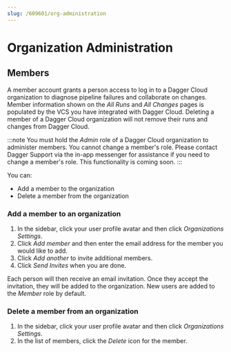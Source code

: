 ```yaml
---
slug: /609601/org-administration
---
```


# Organization Administration

## Members

A member account grants a person access to log in to a Dagger Cloud organization to diagnose pipeline failures and collaborate on changes. Member information shown on the *All Runs* and *All Changes* pages is populated by the VCS you have integrated with Dagger Cloud. Deleting a member of a Dagger Cloud organization will not remove their runs and changes from Dagger Cloud.

:::note
You must hold the *Admin* role of a Dagger Cloud organization to administer members. You cannot change a member's role. Please contact Dagger Support via the in-app messenger for assistance if you need to change a member's role. This functionality is coming soon.
:::

You can:
* Add a member to the organization
* Delete a member from the organization

### Add a member to an organization

1. In the sidebar, click your user profile avatar and then click *Organizations Settings*.
2. Click *Add member* and then enter the email address for the member you would like to add.
3. Click *Add another* to invite additional members.
4. Click *Send Invites* when you are done.

Each person will then receive an email invitation. Once they accept the invitation, they will be added to the organization. New users are added to the *Member* role by default.

### Delete a member from an organization

1. In the sidebar, click your user profile avatar and then click *Organizations Settings*.
2. In the list of members, click the *Delete* icon for the member.

